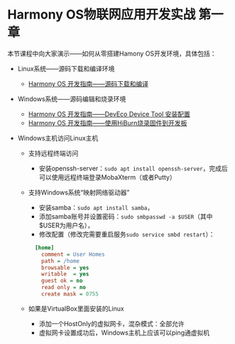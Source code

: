 # Harmony OS物联网应用开发实战 第一章



本节课程中向大家演示——如何从零搭建Hamony OS开发环境，具体包括：

* Linux系统——源码下载和编译环境

  * [Harmony OS 开发指南——源码下载和编译](hos_source_code_download_and_compile.md)

* Windows系统——源码编辑和烧录环境

  * [Harmony OS 开发指南——DevEco Device Tool 安装配置](hos_deveco_device_tool_install.md)
  * [Harmony OS 开发指南——使用HiBurn烧录固件到开发板](hos_use_hiburn_download_firmware.md)

* Windows主机访问Linux主机

  * 支持远程终端访问

    * 安装openssh-server：`sudo apt install openssh-server`，完成后可以使用远程终端登录MobaXterm（或者Putty）

  * 支持Windows系统“映射网络驱动器”

    * 安装samba：`sudo apt install samba`，
    * 添加samba账号并设置密码：`sudo smbpasswd -a $USER`（其中$USER为用户名），
    * 修改配置（修改完需要重启服务`sudo service smbd restart`）：

    ```ini
      [home]
        comment = User Homes
        path = /home
        browsable = yes
        writable  = yes
        guest ok = no
        read only = no
        create mask = 0755
    ```

  * 如果是VirtualBox里面安装的Linux

    * 添加一个HostOnly的虚拟网卡，混杂模式：全部允许
    * 虚拟网卡设置成功后，Windows主机上应该可以ping通虚拟机

